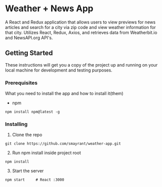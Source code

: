 # Weather + News App

A React and Redux application that allows users to view previews for news articles and search for a city via zip code and view weather information for that city. Utilizes React, Redux, Axios, and retrieves data from Weatherbit.io and NewsAPI.org API's.

## Getting Started
These instructions will get you a copy of the project up and running on your local machine for development and testing purposes. 

### Prerequisites

What you need to install the app and how to install it(them)

- npm

```
npm install npm@latest -g
```

### Installing

1. Clone the repo

```
git clone https://github.com/smayrant/weather-app.git
```

2. Run npm install inside project root 

```
npm install 
```

3. Start the server

```
npm start     # React :3000

```
